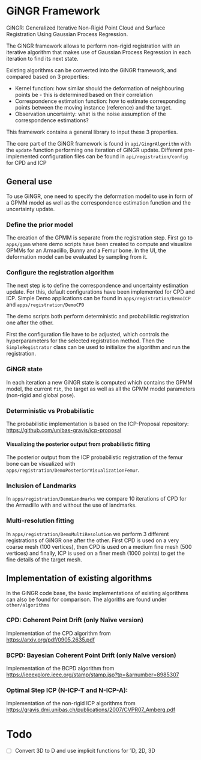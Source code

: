 # GiNGR Framework
GiNGR: Generalized Iterative Non-Rigid Point Cloud and Surface Registration Using Gaussian Process Regression. 

The GiNGR framework allows to perform non-rigid registration with an iterative algorithm that makes use of Gaussian Process Regression in each iteration to find its next state. 

Existing algorithms can be converted into the GiNGR framework, and compared based on 3 properties:
 - Kernel function: how similar should the deformation of neighbouring points be - this is determined based on their correlation
 - Correspondence estimation function: how to estimate corresponding points between the moving instance (reference) and the target.
 - Observation uncertainty: what is the noise assumption of the correspondence estimations?

This framework contains a general library to input these 3 properties. 

The core part of the GiNGR framework is found in `api/GingrAlgorithm` with the `update` function performing one iteration of GiNGR update.
Different pre-implemented configuration files can be found in `api/registration/config` for CPD and ICP

## General use
To use GiNGR, one need to specify the deformation model to use in form of a GPMM model as well as the correspondence estimation function and the uncertainty update.
### Define the prior model
The creation of the GPMM is separate from the registration step. First go to `apps/gpmm` where demo scripts have been created to compute and visualize GPMMs for an Armadillo, Bunny and a Femur bone. In the UI, the deformation model can be evaluated by sampling from it.
### Configure the registration algorithm
The next step is to define the correspondence and uncertainty estimation update. 
For this, default configurations have been implemented for CPD and ICP. 
Simple Demo applications can be found in `apps/registration/DemoICP` and `apps/registration/DemoCPD`

The demo scripts both perform deterministic and probabilistic registration one after the other. 

First the configuration file have to be adjusted, which controls the hyperparameters for the selected registration method.
Then the `SimpleRegistrator` class can be used to initialize the algorithm and run the registration.
### GiNGR state
In each iteration a new GiNGR state is computed which contains the GPMM model, the current `fit`, the target as well as all the GPMM model parameters (non-rigid and global pose).

### Deterministic vs Probabilistic
The probabilistic implementation is based on the ICP-Proposal repository: https://github.com/unibas-gravis/icp-proposal
#### Visualizing the posterior output from probabilistic fitting
The posterior output from the ICP probabilistic registration of the femur bone can be visualized with `apps/registration/DemoPosteriorVisualizationFemur`.

### Inclusion of Landmarks
In `apps/registration/DemoLandmarks` we compare 10 iterations of CPD for the Armadillo with and without the use of landmarks.

### Multi-resolution fitting
In `apps/registration/DemoMultiResolution` we perform 3 different registrations of GiNGR one after the other. 
First CPD is used on a very coarse mesh (100 vertices), then CPD is used on a medium fine mesh (500 vertices) and finally, ICP is used on a finer mesh (1000 points) to get the fine details of the target mesh.


## Implementation of existing algorithms
In the GiNGR code base, the basic implementations of existing algorithms can also be found for comparison. The algoriths are found under `other/algorithms`
### CPD: Coherent Point Drift (only Naïve version)
Implementation of the CPD algorithm from https://arxiv.org/pdf/0905.2635.pdf
### BCPD: Bayesian Coherent Point Drift (only Naïve version)
Implementation of the BCPD algorithm from https://ieeexplore.ieee.org/stamp/stamp.jsp?tp=&arnumber=8985307
### Optimal Step ICP (N-ICP-T and N-ICP-A):
Implementation of the non-rigid ICP algorithms from https://gravis.dmi.unibas.ch/publications/2007/CVPR07_Amberg.pdf

# Todo
 - [ ] Convert 3D to D and use implicit functions for 1D, 2D, 3D